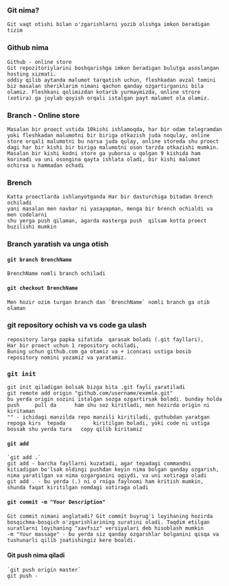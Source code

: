 ### Git nima?
    Git vaqt otishi bilan o'zgarishlarni yozib olishga imkon beradigan tizim

### Github nima
    Github - online store
    Git repozitoriylarini boshqarishga imkon beradigan bulutga asoslangan hosting xizmati.
    oddiy qilib aytanda malumot tarqatish uchun, fleshkadan avzal tomini biz masalan sheriklarim nimani qachon qanday ozgartirganini bila olamiz. Fleshkani qolimizdan kotarib yurmaymizda, online strore (xotira) ga joylab qoyish orqali istalgan payt malumot ola olamiz.

### Branch -  Online store
    Masalan bir proect ustida 10kishi ishlamoqda, har bir odam telegramdan yoki fleshkadan malumotni bir biriga otkazish juda noqulay, online store orqali malumotni bu narsa juda qulay, online storeda shu proect dagi har bir kishi bir biriga malumotni oson tarzda otkazishi mumkin. Masalan bir kishi kodni store ga yuborsa u qolgan 9 kishida ham korinadi va uni osongina qayta ishlata oladi, bir kishi malumot ochirsa u hammadan ochadi
### Brench 
    Katta proectlarda ishlanyotganda Har bir dasturchiga bitadan brench ochiladi
    yani masalan men navbar ni yasayapman, menga bir brench ochialdi va men codelarni
    shu yerga push qilaman, agarda masterga push  qilsam kotta proect buzilishi mumkin

### Branch yaratish va unga otish
#### `git branch BrenchName`  
    BrenchName nomli branch ochiladi
#### `git checkout BrenchName`
    Men hozir ozim turgan branch dan `BrenchName` nomli branch ga otib olaman

### git repository ochish va vs code ga ulash
    repository larga papka sifatida  qarasak boladi (.git fayllari),
    Har bir proect uchun 1 repository ochiladi,
    Buning uchun github.com ga otamiz va + iconcasi ustiga bosib repository nomini yozamiz va yaratamiz.
### `git init`
    git init qiladigan bolsak bizga bita .git fayli yaratiladi
    git remote add origin "github.com/username/exemle.git"
    bu yerda origin sozini istalgan sozga ozgartirsak boladi. bunday holda push     pull da      ham shu soz kiritladi, men hozirda origin ni kiritaman
    "" - ichidagi manzilda repo manzili kiritiladi, guthubdan yaratgan repoga kirs  tepada         kiritilgan boladi, yoki code ni ustiga bossak shu yerda tura   copy qilib kiritamiz

#### `git add`
    `git add .`
    git add - barcha fayllarni kuzatadi, agar tepadagi commandni kitiadigan bo'lsak oldingi pushdan keyin nima bolgan qanday ozgarish, nima yaratilgan va nima ozgarganini oqiydi, va uni xotiraga oladi
    git add . - bu yerda (.) ni o`rniga faylnomi ham kritish mumkin, shunda faqat kiritilgan nomdagi xotiraga oladi
#### `git commit -m "Your Description"`
    Git commit nimani anglatadi? Git commit buyrug'i loyihaning hozirda bosqichma-bosqich o'zgarishlarining suratini oladi. Taqdim etilgan suratlarni loyihaning "xavfsiz" versiyalari deb hisoblash mumkin
    -m "Your massage" - bu yerda siz qanday ozgarshlar bolganini qisqa va tushunarli qilib joatishingiz kere boaldi.

#### Git push nima qiladi
    `git push origin master`
    git push -  